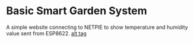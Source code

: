 # Basic Smart Garden System
A simple website connecting to NETPIE to show temperature and humidity value sent from ESP8622.
[alt tag](https://raw.githubusercontent.com/natavit/basic-smart-garden/blob/master/screenshot.png)
